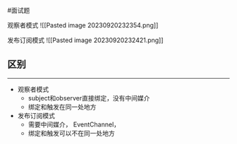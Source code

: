 #面试题 

观察者模式
![[Pasted image 20230920232354.png]]



发布订阅模式
![[Pasted image 20230920232421.png]]


## 区别
---
- 观察者模式
	- subject和observer直接绑定，没有中间媒介
	- 绑定和触发在同一处地方
- 发布订阅模式
	- 需要中间媒介， EventChannel，
	- 绑定和触发可以不在同一处地方